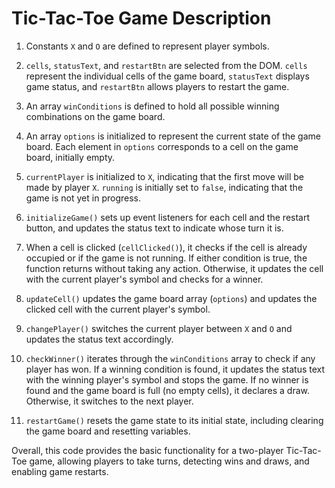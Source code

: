 # Tic-Tac-Toe Game Description

1. Constants `X` and `O` are defined to represent player symbols.

2. `cells`, `statusText`, and `restartBtn` are selected from the DOM. `cells` represent the individual cells of the game board, `statusText` displays game status, and `restartBtn` allows players to restart the game.

3. An array `winConditions` is defined to hold all possible winning combinations on the game board.

4. An array `options` is initialized to represent the current state of the game board. Each element in `options` corresponds to a cell on the game board, initially empty.

5. `currentPlayer` is initialized to `X`, indicating that the first move will be made by player `X`. `running` is initially set to `false`, indicating that the game is not yet in progress.

6. `initializeGame()` sets up event listeners for each cell and the restart button, and updates the status text to indicate whose turn it is.

7. When a cell is clicked (`cellClicked()`), it checks if the cell is already occupied or if the game is not running. If either condition is true, the function returns without taking any action. Otherwise, it updates the cell with the current player's symbol and checks for a winner.

8. `updateCell()` updates the game board array (`options`) and updates the clicked cell with the current player's symbol.

9. `changePlayer()` switches the current player between `X` and `O` and updates the status text accordingly.

10. `checkWinner()` iterates through the `winConditions` array to check if any player has won. If a winning condition is found, it updates the status text with the winning player's symbol and stops the game. If no winner is found and the game board is full (no empty cells), it declares a draw. Otherwise, it switches to the next player.

11. `restartGame()` resets the game state to its initial state, including clearing the game board and resetting variables.

Overall, this code provides the basic functionality for a two-player Tic-Tac-Toe game, allowing players to take turns, detecting wins and draws, and enabling game restarts.

